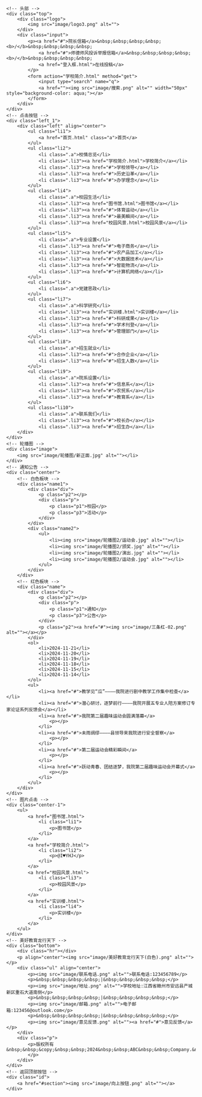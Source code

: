 <!DOCTYPE html>
<html lang="en">

<head>
    <meta charset="UTF-8">
    <meta name="viewport" content="width=device-width, initial-scale=1.0">
    <title>美好教育龙行天下</title>
</head>
<style>
    * {
        margin: 0;
        padding: 0;
    }
    .top {
        width: 2300px;
        height: 250px;
        background-image: url(image/实训楼白幕.jpg);
        background-repeat: no-repeat;
        background-size: 100% 100%;
        display: flex;
        align-items: center;
        justify-content: space-around;
        margin: auto;
    }

    .top .logo img {
        width: 800px;
        height: 250px;
    }

    .top .sou a img {
        width: 50px;
        margin: auto;
        position: relative;
        top: -215px;
        left: 676px;
        background-color: aqua;
        z-index: 10000;
    }

    .input form input {
        width: 300px;
        height: 50px;
        border: 0px solid rgb(231, 231, 231);
        border-radius: 3px;
        z-index: 1;
        font-size: 17px;
        color: rgb(101, 101, 101);
        /* 去除点击时产生的黑色描边 */
        outline: none;
        /* 输入的元素缩进20个像素 */
        text-indent: 20px;
    }

    .input p a {
        text-decoration: none;
        color: rgb(17, 17, 93);
    }

    .input p {
        font-size: 15px;
        color: rgb(0, 0, 0);
        margin-bottom: 10px;
    }

    .input form {
        height: 60px;
        display: flex;
    }

    
    .left_1 .left .li1 a {
        text-decoration: none;
        color: aliceblue;
    }

    .left_1 .left {
        width: 0;
        height: 0;
        display: inline;
        align-items: center;
    }

    .left_1 {
        width: 2300px;
        height: 70px;
        background-color: rgb(21 21 114);
        margin: auto;
    }

    .left_1 .left ul li a {
        text-decoration: none;
        color: rgb(17, 17, 93);
        position: relative;
        top: -240px;
        left: -20px;
        display: none;

        width: 100px;
        height: 30px;
        padding: 20px;
        line-height: 30px;
        font-size: 20px;
        background-color: rgba(255, 255, 255, 0.5);
        position: relative;
        top: 20px;
        text-align: center;
    }

    .left_1 .left ul:hover li a {
        display: block;
        z-index: 1000;
    }

    .left_1 .left ul {
        width: 100px;
        height: 30px;
        padding: 20px;
        line-height: 30px;
        font-size: 20px;
        background-color: rgb(21 21 114);
        text-align: center;
        list-style: none;
    }

    .left_1 .left .li1 {
        background-color: rgb(45, 70, 160);
        position: relative;
        left: -560px;
        color: aliceblue;
    }

    .left_1 .left .li2 {
        position: relative;
        left: -420px;
        top: -70px;
        color: aliceblue;
    }

    .left_1 .left .li4 {
        position: relative;
        left: -280px;
        top: -140px;
        color: aliceblue;
    }

    .left_1 .left .li5 {
        position: relative;
        left: -140px;
        top: -210px;
        color: aliceblue;
    }

    .left_1 .left .li6 {
        position: relative;
        top: -280px;
        color: aliceblue;
    }

    .left_1 .left .li7 {
        position: relative;
        left: 140px;
        top: -350px;
        color: aliceblue;
    }

    .left_1 .left .li8 {
        position: relative;
        left: 280px;
        top: -420px;
        color: aliceblue;
    }

    .left_1 .left .li9 {
        position: relative;
        left: 420px;
        top: -490px;
        color: aliceblue;
    }

    .left_1 .left .li10 {
        position: relative;
        left: 560px;
        top: -560px;
        color: aliceblue;
    }

    .left_1 .left ul li a:hover {
        color: rgb(45, 70, 160);
    }

    .left_1 .left ul:hover {
        background-color: rgb(45, 70, 160);
    }

    /* 轮播图 */
    .image {
        width: 2300px;
        height: 800px;
        margin: auto;
        overflow: hidden;
    }

    .image img {
        width: 100%;
        height: 800px;
    }

    /* .image ul {
        width: 9200px; */
    /* animation: changeImg 10s linear infinite; */
    /* }
    .image ul li{
        float: left;
        list-style: none; 
    }
    .image ul li img {
        width: 2300px;
        height: 800px;
    } */
    @keyframes changeImg {
        0% {
            transform: translateX(0)
        }

        30% {
            transform: translateX(0)
        }

        33% {
            transform: translateX(-2300px)
        }

        63% {
            transform: translateX(-2300px)
        }

        65% {
            transform: translateX(-4600px)
        }

        98% {
            transform: translateX(-4600px)
        }

        100% {
            transform: translateX(-6900px)
        }
    }


    /* 通知公告 */
    .center {
        width: 1380px;
        height: 450px;
        margin: auto;
        position: relative;
    }

    .center .name {
        width: 60%;
        height: 450px;
        float: right;
        position: relative;
        z-index: 1;
    }

    .center .name ul li a {
        text-decoration: none;
        color: rgb(0, 0, 0);
    }

    .center .name ul li {
        list-style: none;
        width: 100%;
        white-space: nowrap;
        text-overflow: ellipsis;
        overflow: hidden;
        color: rgb(0, 0, 0);
    }

    .center .name ul li a:hover {
        /* 设置鼠标悬浮到文字上更改颜色 */
        color: #c8c7c7;
    }

    .center .name .div {
        width: 88%;
        height: 70px;
        border-bottom: 1px solid;
        border-bottom-color: #c8c7c7;
        margin: auto;
    }

    .center .name .div .p {
        /* 通知公告 */
        color: rgb(0, 0, 0);
        font-size: 24px;
    }

    .center .name .div .p {
        width: 120px;
        height: 30px;
        position: relative;
        top: 20px;
        left: 30px;
    }

    .center .name .div .p p {
        display: inline;
        text-align: center;
    }

    .center .name .div .p2 img {
        /* 通知公告右边的三条杠 */
        width: 60px;
        height: 50px;
        position: absolute;
        top: -15px;
        left: 620px;
    }

    .center .name ul {
        /* 主题 */
        position: absolute;
        top: 90px;
        left: 180px;
        overflow: hidden;
        white-space: nowrap;
        width: 70%;
        font-size: 19px;
        line-height: 55px;
        font-family: '宋体';
    }

    .center .name ol {
        /* 日期 */
        display: block;
        list-style: none;
        position: absolute;
        top: 90px;
        left: 70px;
        color: rgb(0, 0, 0);
        font-size: 18px;
        line-height: 55px;
        font-family: '宋体';
    }

    .center .name .div .p .p1:nth-of-type(1) {
        color: rgb(45, 70, 160);
        position: relative;
        left: 5px;
    }

    .center .name .div .p2 {
        width: 48px;
        height: 34.8px;
        position: absolute;
        top: 33px;
        left: 85px;
        border-bottom: 6px solid rgb(45, 70, 160);
    }

    /* 白色板块 */
    .center .name1 {
        position: relative;
    }

    .center .name1 {
        z-index: 10000;
        width: 40%;
        height: 450px;
        /*  ↓  阴影 */
        float: left;
        position: absolute;
        z-index: 1;
    }

    .center .name1 .div {
        /* 图片新闻板块 */
        width: 80%;
        height: 70px;
        border-bottom: 1px solid;
        border-bottom-color: #c8c7c7;
        margin: auto;
    }

    .center .name1 .div .p {
        /* 图片新闻 */
        color: rgb(0, 0, 0);
        font-size: 24px;
    }

    .center .name1 .div .p {
        width: 120px;
        height: 30px;
        position: relative;
        top: 20px;
        left: 30px;
    }

    .center .name1 .div .p p {
        display: inline;
        text-align: center;
    }

    .center .name1 .div .p .p1:nth-of-type(1) {
        color: rgb(45, 70, 160);
        position: relative;
        left: 5px;
    }

    .center .name1 .name2 {
        width: 80%;
        height: 330px;
        background-color: rgb(132, 0, 255);
        border: 1px solid #c8c7c7;
        margin: auto;
        justify-content: center;
        position: relative;
        top: 15px;
        overflow: hidden;
    }

    .center .name1 .name2 ul li img {
        width: 441.6px;
        height: 330px;
    }

    .center .name1 .name2 ul {
        width: 1766.4px;
        animation: change 10s linear infinite;
    }

    .center .name1 .name2 ul li {
        float: left;
        list-style: none;
    }

    @keyframes change {
        0% {
            transform: translateX(0)
        }

        30% {
            transform: translateX(0)
        }

        33% {
            transform: translateX(-441.6px)
        }

        63% {
            transform: translateX(-441.6px)
        }

        65% {
            transform: translateX(-883.2px)
        }

        98% {
            transform: translateX(-883.2px)
        }

        100% {
            transform: translateX(-1324.8px)
        }
    }

    .center .name1 .div .p2 {
        width: 48px;
        height: 34.8px;
        position: absolute;
        top: 33px;
        left: 90px;
        border-bottom: 6px solid rgb(45, 70, 160);
    }





    /* 图片点击 */
    .center-1 {
        width: 1380px;
        height: 450px;
        margin: auto;
        position: relative;
    }

    .center-1 ul {
        width: 1350px;
        height: 350px;
        background-color: rgb(255, 255, 255);
        margin: auto;
        position: relative;
        top: 60px;
    }

    .center-1 ul a li {
        width: 280px;
        height: 330px;
        margin: auto;
        list-style: none;
        background-color: rgb(45, 70, 160);
        float: left;
        margin-right: 50px;
        border: 1px solid rgb(203, 202, 202);
        box-shadow: 3px 3px 10px #c8c7c7;
        position: relative;
        left: 40px;
        text-decoration: none;
        color: black;
    }

    .center-1 ul a li:hover {
        animation: upward 0.4s linear both;
    }

    @keyframes upward {
        0% {
            transform: translateY(0)
        }

        100% {
            transform: translateY(-20px);
        }
    }

    .center-1 ul a li p {
        width: 280px;
        height: 50px;
        background-color: rgba(255, 255, 255, 0.5);
        text-align: center;
        /* 设置文本水平居中 */
        line-height: 50px;
        /* 设置文本垂直居中 (将行高设置成和盒子高度一样)*/
        font-size: 20px;
        position: relative;
        top: 200px;
        text-decoration: none;
        color: black;
    }

    .center-1 ul a .li1 {
        background-image: url(image/红旗2.jpg);
        background-repeat: no-repeat;
        background-size: 100% 100%;
    }

    .center-1 ul a .li2 {
        background-image: url(image/天空2.jpg);
        background-repeat: no-repeat;
        background-size: 100% 100%;
    }

    .center-1 ul a .li3 {
        background-image: url(image/月亮.jpg);
        background-repeat: no-repeat;
        background-size: 100% 100%;
    }

    .center-1 ul a .li4 {
        background-image: url(image/实训楼.jpg);
        background-repeat: no-repeat;
        background-size: 100% 100%;
    }







    /* 美好教育龙行天下 */
    .bottom {
        width: 2300px;
        height: 230px;
        background-image: url(image/底部.jpg);
        background-repeat: no-repeat;
        background-size: 100% 100%;
        margin: auto;
    }
    .bottom .hr {
        /* 最底下的下划线 */
        width: 90%;
        height: 2px;
        border-bottom: 0.5px solid aliceblue;
        margin: auto;
        position: relative;
        top: 175px;
    }
    .bottom .ul p {
        display: inline-block;
        color: aliceblue;
        letter-spacing: 2px;
        position: relative;
        top: -40px;
    }
    .bottom .ul p img {
        /* 图标 */
        width: 20px;
        height: 20px;
        position: relative;
        top: 5px;
        right: 5px;
        padding: 2px;
    }

    .bottom .ul p a {
        /* 去除超链接下划线并且更改颜色 */
        text-decoration: none;
        color: aliceblue;
    }
    .bottom p img {
        position: relative;
        width: 800px;
    }
    .bottom .ul p a:hover {
        color: rgb(142, 164, 243);
    }
    .bottom .p {
        width: 300px;
        height: 10px;
        margin: auto;
    }
    .bottom .p p {
        color: aliceblue;
        position: relative;
        top: -10px;
        font-size: 11px;
    }

    /* 返回顶部按钮 */
    .id a img {
        width: 50px;
        height: 50px;
        border: 1px solid rgb(173, 173, 173);
        background-color: rgba(0, 0, 0, 0.3);
        position: fixed;
        bottom: 150px;
        right: 2%;
    }
</style>

<body>
    <div id="section"></div>

    <!-- 头部 -->
    <div class="top">
        <div class="logo">
            <img src="image/logo3.png" alt="">
        </div>
        <div class="input">
            <p><a href="#">院长信箱</a>&nbsp;&nbsp;&nbsp;&nbsp;<b>/</b>&nbsp;&nbsp;&nbsp;&nbsp;
                <a href="#">师德师风投诉举报信箱</a>&nbsp;&nbsp;&nbsp;&nbsp;<b>/</b>&nbsp;&nbsp;&nbsp;&nbsp;
                <a href="登入框.html">在线投稿</a>
            </p>
            <form action="学校简介.html" method="get">
                <input type="search" name="q">
                <a href=""><img src="image/搜索.png" alt="" width="50px" style="background-color: aqua;"></a>
            </form>
        </div>
    </div>
    <!-- 点击按钮 -->
    <div class="left_1">
        <div class="left" align="center">
            <ul class="li1">
                <a href="首页.html" class="a">首页</a>
            </ul>
            <ul class="li2">
                <li class=".a">校情总览</li>
                <li class=".li3"><a href="学校简介.html">学校简介</a></li>
                <li class=".li3"><a href="#">学校领导</a></li>
                <li class=".li3"><a href="#">历史沿革</a></li>
                <li class=".li3"><a href="#">办学理念</a></li>
            </ul>
            <ul class="li4">
                <li class=".a">校园生活</li>
                <li class=".li3"><a href="图书馆.html">图书馆</a></li>
                <li class=".li3"><a href="#">体育运动</a></li>
                <li class=".li3"><a href="#">最美瞬间</a></li>
                <li class=".li3"><a href="校园风景.html">校园风景</a></li>
            </ul>
            <ul class="li5">
                <li class=".a">专业设置</li>
                <li class=".li3"><a href="#">电子商务</a></li>
                <li class=".li3"><a href="#">农产品加工</a></li>
                <li class=".li3"><a href="#">大数据技术</a></li>
                <li class=".li3"><a href="#">智能物流</a></li>
                <li class=".li3"><a href="#">计算机网络</a></li>
            </ul>
            <ul class="li6">
                <li class=".a">党建思政</li>
            </ul>
            <ul class="li7">
                <li class=".a">科学研究</li>
                <li class=".li3"><a href="实训楼.html">实训楼</a></li>
                <li class=".li3"><a href="#">科研成果</a></li>
                <li class=".li3"><a href="#">学术刊登</a></li>
                <li class=".li3"><a href="#">管理部门</a></li>
            </ul>
            <ul class="li8">
                <li class=".a">招生就业</li>
                <li class=".li3"><a href="#">合作企业</a></li>
                <li class=".li3"><a href="#">招生人数</a></li>
            </ul>
            <ul class="li9">
                <li class=".a">院系设置</li>
                <li class=".li3"><a href="#">信息系</a></li>
                <li class=".li3"><a href="#">农贸系</a></li>
                <li class=".li3"><a href="#">教育系</a></li>
            </ul>
            <ul class="li10">
                <li class=".a">联系我们</li>
                <li class=".li3"><a href="#">校长办</a></li>
                <li class=".li3"><a href="#">招生办</a></li>
        </div>
    </div>
    <!-- 轮播图 -->
    <div class="image">
        <img src="image/轮播图/新正面.jpg" alt=""></li>
    </div>
    <!-- 通知公告 -->
    <div class="center">
        <!-- 白色板块 -->
        <div class="name1">
            <div class="div">
                <p class="p2"></p>
                <div class="p">
                    <p class="p1">校园</p>
                    <p class="p3">活动</p>
                </div>
            </div>
            <div class="name2">
                <ul>
                    <li><img src="image/轮播图2/运动会.jpg" alt=""></li>
                    <li><img src="image/轮播图2/颁奖.jpg" alt=""></li>
                    <li><img src="image/轮播图2/演出.jpg" alt=""></li>
                    <li><img src="image/轮播图2/运动会.jpg" alt=""></li>
                </ul>
            </div>
        </div>
        <!-- 红色板块 -->
        <div class="name">
            <div class="div">
                <p class="p2"></p>
                <div class="p">
                    <p class="p1">通知</p>
                    <p class="p3">公告</p>
                </div>
                <p class="p2"><a href="#"><img src="image/三条杠-02.png" alt=""></a></p>
            </div>
            <ol>
                <li>2024-11-21</li>
                <li>2024-11-20</li>
                <li>2024-11-19</li>
                <li>2024-11-18</li>
                <li>2024-11-15</li>
                <li>2024-11-14</li>
            </ol>
            <ul>
                <li><a href="#">教学见“瓜”————我院进行剧中教学工作集中检查</a></li>
                <li><a href="#">潜心研讨，逐梦前行————我院开展五专业人陪方案修订专家论证系列反馈会</a></li>
                <li><a href="#">我院第二届趣味运动会圆满落幕</a>
                    <p></p>
                </li>
                <li><a href="#">未雨绸缪————县领导来我院进行安全督察</a>
                    <p></p>
                </li>
                <li><a href="#">第二届运动会精彩瞬间</a>
                    <p></p>
                </li>
                <li><a href="#">跃动青春、团结逐梦，我院第二届趣味运动会开幕式</a>
                    <p></p>
                </li>
            </ul>
        </div>
    </div>
    <!-- 图片点击 -->
    <div class="center-1">
        <ul>
            <a href="图书馆.html">
                <li class="li1">
                    <p>图书馆</p>
                </li>
            </a>
            <a href="学校简介.html">
                <li class="li2">
                    <p>@I♥YHJ</p>
                </li>
            </a>
            <a href="校园风景.html">
                <li class="li3">
                    <p>校园风景</p>
                </li>
            </a>
            <a href="实训楼.html">
                <li class="li4">
                    <p>实训楼</p>
                </li>
            </a>
        </ul>
    </div>
    <!-- 美好教育龙行天下 -->
    <div class="bottom">
        <div class="hr"></div>
        <p align="center"><img src="image/美好教育龙行天下(白色).png" alt=""></p>
        <div class="ul" align="center">
            <p><img src="image/联系电话.png" alt="">联系电话:123456789</p>
            <p>&nbsp;&nbsp;&nbsp;&nbsp;|&nbsp;&nbsp;&nbsp;&nbsp;</p>
            <p><img src="image/地址.png" alt="">学校地址:江西省赣州市安远县产城新区重石大道南侧</p>
            <p>&nbsp;&nbsp;&nbsp;&nbsp;|&nbsp;&nbsp;&nbsp;&nbsp;</p>
            <p><img src="image/邮箱.png" alt="">电子邮箱:123456@outlook.com</p>
            <p>&nbsp;&nbsp;&nbsp;&nbsp;|&nbsp;&nbsp;&nbsp;&nbsp;</p>
            <p><img src="image/意见反馈.png" alt=""><a href="#">意见反馈</a></p>
        </div>
        <div class="p">
            <p>版权所有&nbsp;&nbsp;&copy;&nbsp;&nbsp;2024&nbsp;&nbsp;ABC&nbsp;&nbsp;Company.&nbsp;&nbsp;All&nbsp;&nbsp;Rights&nbsp;&nbsp;Reserved.
            </p>
        </div>
    </div>
    <!-- 返回顶部按钮 -->
    <div class="id">
        <a href="#section"><img src="image/向上按钮.png" alt=""></a>
    </div>
</body>
</html>
